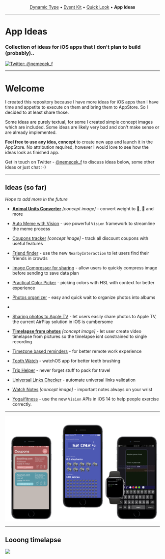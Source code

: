<p align="center">
  <a href="https://github.com/nemecek-filip/DynamicType-ReferenceApp">Dynamic Type</a> &bull;
  <a href="https://github.com/nemecek-filip/EKEventKit.Example">Event Kit</a> &bull;
  <a href="https://github.com/nemecek-filip/QLPreviewController.Example">Quick Look</a>  	&bull;
  <b>App Ideas</b>
</p>

----
# App Ideas

### Collection of ideas for iOS apps that I don't plan to build (probably)..

[![Twitter: @nemecek_f](https://img.shields.io/badge/contact-@nemecek_f-blue.svg?style=flat)](https://twitter.com/nemecek_f)

--- 

# Welcome

I created this repository because I have more ideas for iOS apps than I have time and appetite to execute on them and bring them to AppStore. So I decided to at least share those.

Some ideas are purely textual, for some I created simple concept images which are included. Some ideas are likely very bad and don't make sense or are already implemented.

**Feel free to use any idea, concept** to create new app and launch it in the AppStore. No attribution required, however I would love to see how the ideas look as finished app.

Get in touch on Twitter - [@nemecek_f](https://twitter.com/nemecek_f) to discuss ideas below, some other ideas or just chat :-)

--- 

## Ideas (so far)

_Hope to add more in the future_

- **[Animal Units Converter](Animal-Units-Converter.md)** _[concept image]_ - convert weight to 🐘, 🦓 and more

- [Auto Meme with Vision](Auto-Meme-with-Vision.md) - use powerful `Vision` framework to streamline the meme process

- [Coupons tracker](Coupons-tracker.md) _[concept image]_ - track all discount coupons with useful features

- [Friend finder](friend-finder.md) - use the new `NearbyInteraction` to let users find their friends in crowds

- [Image Compressor for sharing](Image-Compressor-for-Sharing.md) - allow users to quickly compress image before sending to save data plan

- [Practical Color Picker](practical-color-picker.md) - picking colors with HSL with context for better experience

- [Photos organizer](photos-organizer.md) - easy and quick wait to organize photos into albums
- 
- [Sharing photos to Apple TV](Image-Sharing-to-Apple-TV.md) - let users easily share photos to Apple TV, the current AirPlay solution in iOS is cumbersome

- **[Timelapse from photos](Loong-timelapse.md)**  _[concept image]_ - let user create video timelapse from pictures so the timelapse isnt constrained to single recording

- [Timezone based reminders](Timezone-reminders.md) - for better remote work experience

- [Tooth Watch](Tooth-Watch.md) - watchOS app for better teeth brushing

- [Trip Helper](Trip-helper.md) - never forget stuff to pack for travel

- [Universal Links Checker](universal-links-checker.md) - automate universal links validation

- [Watch Notes](Watch-Notes.md) _[concept image]_ - important notes always on your wrist

- [Yoga/fitness](Yoga-fitness.md) - use the new `Vision` APIs in iOS 14 to help people exercise correctly.

---

![](ConceptImages/preview.png)

---
## Looong timelapse

![](ConceptImages/looong-timelapse.png)